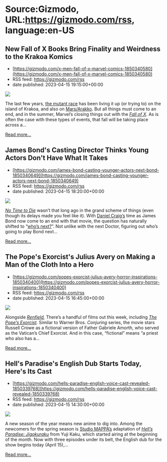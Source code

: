 # Source:Gizmodo, URL:https://gizmodo.com/rss, language:en-US

## New Fall of X Books Bring Finality and Weirdness to the Krakoa Komics
 - [https://gizmodo.com/x-men-fall-of-x-marvel-comics-1850340580](https://gizmodo.com/x-men-fall-of-x-marvel-comics-1850340580)
 - RSS feed: https://gizmodo.com/rss
 - date published: 2023-04-15 19:15:00+00:00

<img class="type:primaryImage" src="https://i.kinja-img.com/gawker-media/image/upload/s--C5O22mCI--/c_fit,fl_progressive,q_80,w_636/a00f9601e79effd1ad0f14a5ed65181a.jpg" /><p>The last few years, <a href="https://gizmodo.com/x-men-krakoan-age-comics-guide-reading-order-1848443586">the mutant race</a> has been living it up (or trying to) on the island of Krakoa, and also on <a href="https://gizmodo.com/x-men-red-1-storm-brotherhood-of-mutants-1848765664">Mars/Arakko</a>. But all things must come to an end, and in the summer, Marvel’s closing things out with the <a href="https://gizmodo.com/marvel-2023-comics-fall-of-x-spider-boy-1850291714"><em>Fall of X</em></a>. As is often the case with these types of events, that fall will be taking place across a…</p><p><a href="https://gizmodo.com/x-men-fall-of-x-marvel-comics-1850340580">Read more...</a></p>

## James Bond's Casting Director Thinks Young Actors Don't Have What It Takes
 - [https://gizmodo.com/james-bond-casting-younger-actors-next-bond-1850340649](https://gizmodo.com/james-bond-casting-younger-actors-next-bond-1850340649)
 - RSS feed: https://gizmodo.com/rss
 - date published: 2023-04-15 18:20:00+00:00

<img class="type:primaryImage" src="https://i.kinja-img.com/gawker-media/image/upload/s--rUe0ywwh--/c_fit,fl_progressive,q_80,w_636/a3db0f078173de76a26cedb0581734d7.jpg" /><p><a href="https://gizmodo.com/no-time-to-die-is-the-most-emotional-james-bond-film-ev-1847763941"><em>No Time to Die</em></a><em> </em>wasn’t that long ago in the grand scheme of things (even though its delays made you feel like it). With <a href="https://gizmodo.com/no-time-to-die-daniel-craig-speaks-on-his-final-outing-1847312925">Daniel Craig’s</a> time as James Bond now come to an end with that movie, the question has naturally shifted to “<a href="https://gizmodo.com/who-should-be-the-next-james-bond-io9-picks-1849478263">who’s next?</a>”. Not unlike with the next Doctor, figuring out who’s going to play Bond next…</p><p><a href="https://gizmodo.com/james-bond-casting-younger-actors-next-bond-1850340649">Read more...</a></p>

## The Pope's Exorcist's Julius Avery on Making a Man of the Cloth Into a Hero
 - [https://gizmodo.com/popes-exorcist-julius-avery-horror-inspirations-1850340400](https://gizmodo.com/popes-exorcist-julius-avery-horror-inspirations-1850340400)
 - RSS feed: https://gizmodo.com/rss
 - date published: 2023-04-15 16:45:00+00:00

<img class="type:primaryImage" src="https://i.kinja-img.com/gawker-media/image/upload/s--S4yTlqDw--/c_fit,fl_progressive,q_80,w_636/c3dbca66bb89a4a7e5dadd3b785fd656.jpg" /><p>Alongside <a href="https://gizmodo.com/renfield-nic-cage-dracula-nick-hoult-review-chris-mckay-1850285508"><em>Renfield</em></a><em>, </em>There’s a handful of films out this week, including <a href="https://gizmodo.com/popes-exorcist-trailer-russell-crowe-vatican-horror-1850145214"><em>The Pope’s Exorcist</em></a><em>. </em>Similar to Warner Bros. <em>Conjuring </em>series, the movie stars Russell Crowe as a fictional version of Father Gabriele Amorth, who served as the Vatican’s Chief Exorcist. And in this case, “fictional” means “a priest who also has a…</p><p><a href="https://gizmodo.com/popes-exorcist-julius-avery-horror-inspirations-1850340400">Read more...</a></p>

## Hell's Paradise's English Dub Starts Today, Here's Its Cast
 - [https://gizmodo.com/hells-paradise-english-voice-cast-revealed-1850339768](https://gizmodo.com/hells-paradise-english-voice-cast-revealed-1850339768)
 - RSS feed: https://gizmodo.com/rss
 - date published: 2023-04-15 14:30:00+00:00

<img class="type:primaryImage" src="https://i.kinja-img.com/gawker-media/image/upload/s--TQgwm5pR--/c_fit,fl_progressive,q_80,w_636/66e4f6d8bc81e5a365159ddd2e6f4b93.jpg" /><p>A new season of the year means new anime to dig into. Among the newcomers for the spring season is <a href="https://gizmodo.com/jujutsu-kaisen-season-2-preview-july-2023-1849907420">Studio MAPPA’s</a> adaptation of <a href="https://gizmodo.com/studio-mappa-attack-on-titan-hells-paradise-trailers-1850161031"><em>Hell’s Paradise: Jigokuraku</em></a><em> </em>from Yuji Kaku<em>, </em>which started airing at the beginning of the month. Now with three episodes under its belt, the English dub for the show begins today (April 15),…</p><p><a href="https://gizmodo.com/hells-paradise-english-voice-cast-revealed-1850339768">Read more...</a></p>

